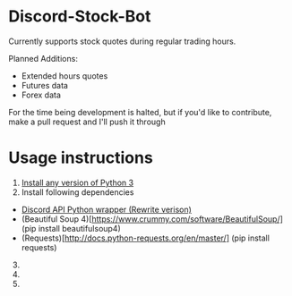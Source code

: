 # Discord-Stock-Bot

Currently supports stock quotes during regular trading hours.

Planned Additions:
- Extended hours quotes
- Futures data
- Forex data

For the time being development is halted, but if you'd like to contribute, make a pull request and I'll push it through

# Usage instructions

1. [Install any version of Python 3](https://www.python.org/downloads/)
2. Install following dependencies
- [Discord API Python wrapper (Rewrite verison)](https://stackoverflow.com/questions/50686388/how-to-install-discord-py-rewrite)
- (Beautiful Soup 4)[https://www.crummy.com/software/BeautifulSoup/] (pip install beautifulsoup4)
- (Requests)[http://docs.python-requests.org/en/master/] (pip install requests)
3.
4.
5. 

